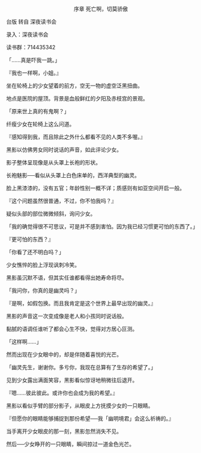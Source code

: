 <p align="center">序章 死亡啊，切莫骄傲</p>

台版 转自 深夜读书会

录入：深夜读书会

读书群：714435342

「……真是吓我一跳。」

『我也一样啊，小姐。』

坐在轮椅上的少女望着的前方，空无一物的虚空泛黑扭曲。

地点是医院的屋顶。背景是血般鲜红的夕阳及赤枝宫的景观。

「原来世上真的有鬼啊？」

纤瘦少女在轮椅上这么问道。

『感知得到我，而且除此之外什么都看不见的人类不多喔。』

黑影以仿佛男女同时说话的声音，如此评论少女。

影子整体呈现像是从头罩上长袍的形状。

长袍魅影──看似从头罩上白色床单的，西洋典型的幽灵。

脸上黑漆漆的，没有五官；年龄性别一概不详；质感则有如亚空间开启一般。

『这个问题虽然很普通，不过，你不怕我吗？』

疑似头部的部位微微倾斜，询问少女。

「我的确觉得很不可思议，可是并不感到害怕。因为我已经习惯更可怕的东西了。」

『更可怕的东西？』

「你看了还不明白吗？」

少女憔悴的脸上浮现讽刺冷笑。

黑影虽沉默不语，但其实任谁都看得出她寿命将尽。

「我问你，你真的是幽灵吗？」

『是啊，如假包换。而且我肯定是这个世界上最早出现的幽灵。』

黑影的声音这一次变成像是老人和小孩同时说话般。

黏腻的语调任谁听了都会心生不快，觉得对方居心叵测。

「这样啊……」

然而出现在少女眼中的，却是伴随着喜悦的光芒。

「幽灵先生，谢谢你。多亏你，我现在总算有了生存的希望了。」

见到少女露出满面笑容，黑影看似惊讶地稍微往后退开。

『嗯……彼此彼此。或许你也会成为我的希望。』

黑影以看似手臂的部分影子，从眼皮上方抚摸少女的一只眼睛。

『但愿你的眼睛能够捕捉到那份希望──我「幽明境君」会这么祈祷的。』

当手离开少女眼皮的那一刻，黑影忽然消失不见。

然后──少女睁开的一只眼睛，瞬间掠过一道金色光芒。


